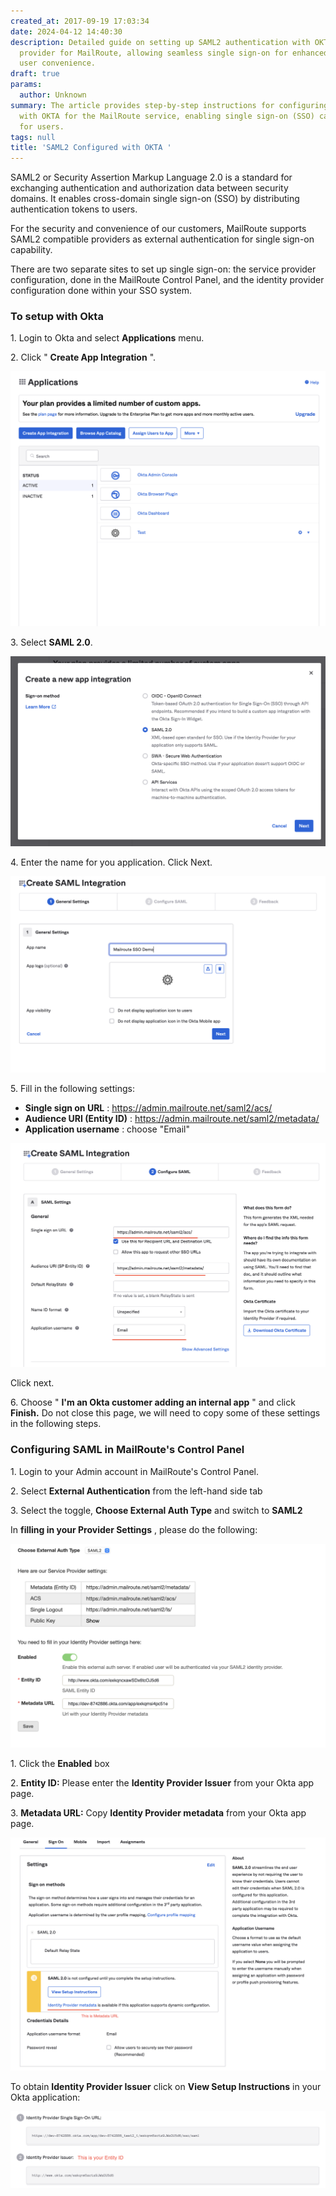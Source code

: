 ```yaml
---
created_at: 2017-09-19 17:03:34
date: 2024-04-12 14:40:30
description: Detailed guide on setting up SAML2 authentication with OKTA identity
  provider for MailRoute, allowing seamless single sign-on for enhanced security and
  user convenience.
draft: true
params:
  author: Unknown
summary: The article provides step-by-step instructions for configuring SAML2 authentication
  with OKTA for the MailRoute service, enabling single sign-on (SSO) capabilities
  for users.
tags: null
title: 'SAML2 Configured with OKTA '
---
```



SAML2 or Security Assertion Markup Language 2.0 is a standard for exchanging
authentication and authorization data between security domains. It enables
cross-domain single sign-on (SSO) by distributing authentication tokens to
users.

For the security and convenience of our customers, MailRoute supports SAML2
compatible providers as external authentication for single sign-on capability.

There are two separate sites to set up single sign-on: the service provider
configuration, done in the MailRoute Control Panel, and the identity provider
configuration done within your SSO system.

### To setup with Okta

1\. Login to Okta and select **Applications** menu.

2\. Click " **Create App Integration** ".

![Screenshot_2021-05-14_at_17.10.36.png](screenshot_2021-05-14_at_171036.png)

3\. Select **SAML 2.0**.

![Screenshot_2021-05-14_at_17.11.21.png](screenshot_2021-05-14_at_171121.png)

4\. Enter the name for you application. Click Next.

![Screenshot_2021-05-14_at_17.11.44.png](screenshot_2021-05-14_at_171144.png)

5\. Fill in the following settings:

  * **Single sign on URL** : https://admin.mailroute.net/saml2/acs/
  * **Audience URI (Entity ID)** : https://admin.mailroute.net/saml2/metadata/
  * **Application username** : choose "Email" 

![Screenshot_2021-05-14_at_17.13.30.png](screenshot_2021-05-14_at_171330.png)

Click next.

6\. Choose " **I'm an Okta customer adding an internal app** " and click
**Finish.** Do not close this page, we will need to copy some of these
settings in the following steps.

### Configuring SAML in MailRoute's Control Panel

1\. Login to your Admin account in MailRoute's Control Panel.

2\. Select **External Authentication** from the left-hand side tab

3\. Select the toggle, **Choose External Auth Type** and switch to **SAML2**

In **filling in your Provider Settings** , please do the following:

![Screenshot_2021-05-14_at_16.51.53.png](screenshot_2021-05-14_at_165153.png)

1\. Click the **Enabled** box

2\. **Entity ID:** Please enter the **Identity Provider Issuer** from your
Okta app page.

3\. **Metadata URL:** Copy **Identity Provider metadata** from your Okta app
page.

![Screenshot_2021-05-14_at_17.16.32.png](screenshot_2021-05-14_at_171632.png)

To obtain **Identity Provider Issuer** click on **View Setup Instructions** in
your Okta application:

![Screenshot_2021-05-14_at_17.18.03.png](screenshot_2021-05-14_at_171803.png)

